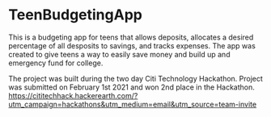 # TeenBudgetingApp
 
This is a budgeting app for teens that allows
deposits, allocates a desired percentage of all desposits to savings,
and tracks expenses. The app was created to give teens a way to easily save money
and build up and emergency fund for college.

The project was built during the two day Citi Technology Hackathon. 
Project was submitted on February 1st 2021 and won 2nd place in the Hackathon.
https://cititechhack.hackerearth.com/?utm_campaign=hackathons&utm_medium=email&utm_source=team-invite
